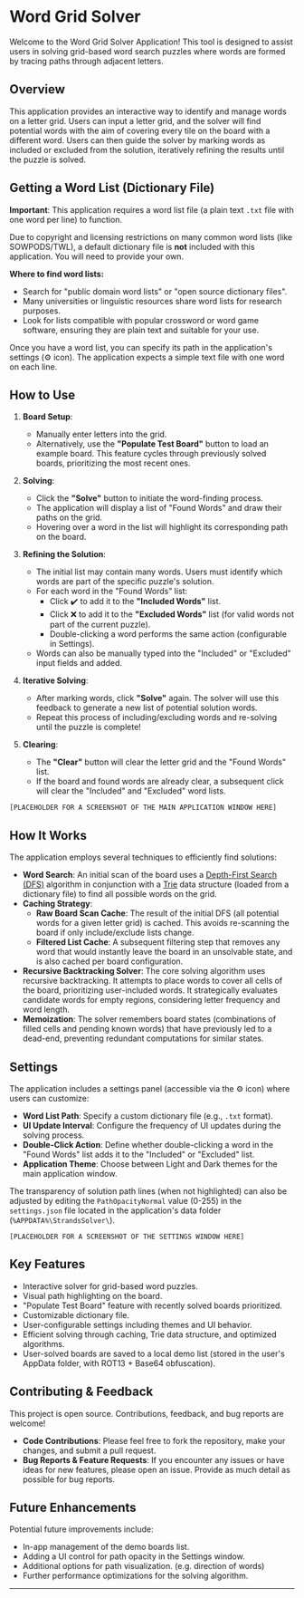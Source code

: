 ﻿# Word Grid Solver

Welcome to the Word Grid Solver Application! This tool is designed to assist users in solving grid-based word search puzzles where words are formed by tracing paths through adjacent letters.

## Overview

This application provides an interactive way to identify and manage words on a letter grid. Users can input a letter grid, and the solver will find potential words with the aim of covering every tile on the board with a different word. Users can then guide the solver by marking words as included or excluded from the solution, iteratively refining the results until the puzzle is solved.

## Getting a Word List (Dictionary File)

**Important**: This application requires a word list file (a plain text `.txt` file with one word per line) to function.

Due to copyright and licensing restrictions on many common word lists (like SOWPODS/TWL), a default dictionary file is **not** included with this application. You will need to provide your own.

**Where to find word lists:**

*   Search for "public domain word lists" or "open source dictionary files".
*   Many universities or linguistic resources share word lists for research purposes.
*   Look for lists compatible with popular crossword or word game software, ensuring they are plain text and suitable for your use.

Once you have a word list, you can specify its path in the application's settings (⚙️ icon). The application expects a simple text file with one word on each line.

## How to Use

1.  **Board Setup**:
    *   Manually enter letters into the grid.
    *   Alternatively, use the **"Populate Test Board"** button to load an example board. This feature cycles through previously solved boards, prioritizing the most recent ones.

2.  **Solving**:
    *   Click the **"Solve"** button to initiate the word-finding process.
    *   The application will display a list of "Found Words" and draw their paths on the grid.
    *   Hovering over a word in the list will highlight its corresponding path on the board.

3.  **Refining the Solution**:
    *   The initial list may contain many words. Users must identify which words are part of the specific puzzle's solution.
    *   For each word in the "Found Words" list:
        *   Click ✔️ to add it to the **"Included Words"** list.
        *   Click ❌ to add it to the **"Excluded Words"** list (for valid words not part of the current puzzle).
        *   Double-clicking a word performs the same action (configurable in Settings).
    *   Words can also be manually typed into the "Included" or "Excluded" input fields and added.

4.  **Iterative Solving**:
    *   After marking words, click **"Solve"** again. The solver will use this feedback to generate a new list of potential solution words.
    *   Repeat this process of including/excluding words and re-solving until the puzzle is complete!

5.  **Clearing**:
    *   The **"Clear"** button will clear the letter grid and the "Found Words" list.
    *   If the board and found words are already clear, a subsequent click will clear the "Included" and "Excluded" word lists.

`[PLACEHOLDER FOR A SCREENSHOT OF THE MAIN APPLICATION WINDOW HERE]`

## How It Works

The application employs several techniques to efficiently find solutions:

*   **Word Search**: An initial scan of the board uses a [Depth-First Search (DFS)](https://en.wikipedia.org/wiki/Depth-first_search) algorithm in conjunction with a [Trie](https://en.wikipedia.org/wiki/Trie) data structure (loaded from a dictionary file) to find all possible words on the grid.
*   **Caching Strategy**:
    *   **Raw Board Scan Cache**: The result of the initial DFS (all potential words for a given letter grid) is cached. This avoids re-scanning the board if only include/exclude lists change.
    *   **Filtered List Cache**: A subsequent filtering step that removes any word that would instantly leave the board in an unsolvable state, and is also cached per board configuration.
*   **Recursive Backtracking Solver**: The core solving algorithm uses recursive backtracking. It attempts to place words to cover all cells of the board, prioritizing user-included words. It strategically evaluates candidate words for empty regions, considering letter frequency and word length.
*   **Memoization**: The solver remembers board states (combinations of filled cells and pending known words) that have previously led to a dead-end, preventing redundant computations for similar states.

## Settings

The application includes a settings panel (accessible via the ⚙️ icon) where users can customize:

*   **Word List Path**: Specify a custom dictionary file (e.g., `.txt` format).
*   **UI Update Interval**: Configure the frequency of UI updates during the solving process.
*   **Double-Click Action**: Define whether double-clicking a word in the "Found Words" list adds it to the "Included" or "Excluded" list.
*   **Application Theme**: Choose between Light and Dark themes for the main application window.

The transparency of solution path lines (when not highlighted) can also be adjusted by editing the `PathOpacityNormal` value (0-255) in the `settings.json` file located in the application's data folder (`%APPDATA%\StrandsSolver\`).

`[PLACEHOLDER FOR A SCREENSHOT OF THE SETTINGS WINDOW HERE]`

## Key Features

*   Interactive solver for grid-based word puzzles.
*   Visual path highlighting on the board.
*   "Populate Test Board" feature with recently solved boards prioritized.
*   Customizable dictionary file.
*   User-configurable settings including themes and UI behavior.
*   Efficient solving through caching, Trie data structure, and optimized algorithms.
*   User-solved boards are saved to a local demo list (stored in the user's AppData folder, with ROT13 + Base64 obfuscation).

## Contributing & Feedback

This project is open source. Contributions, feedback, and bug reports are welcome!

*   **Code Contributions**: Please feel free to fork the repository, make your changes, and submit a pull request.
*   **Bug Reports & Feature Requests**: If you encounter any issues or have ideas for new features, please open an issue. Provide as much detail as possible for bug reports.

## Future Enhancements

Potential future improvements include:

*   In-app management of the demo boards list.
*   Adding a UI control for path opacity in the Settings window.
*   Additional options for path visualization. (e.g. direction of words)
*   Further performance optimizations for the solving algorithm.

---